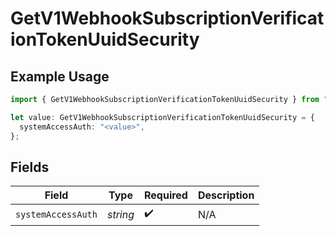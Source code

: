 # GetV1WebhookSubscriptionVerificationTokenUuidSecurity

## Example Usage

```typescript
import { GetV1WebhookSubscriptionVerificationTokenUuidSecurity } from "openapi/models/operations";

let value: GetV1WebhookSubscriptionVerificationTokenUuidSecurity = {
  systemAccessAuth: "<value>",
};
```

## Fields

| Field              | Type               | Required           | Description        |
| ------------------ | ------------------ | ------------------ | ------------------ |
| `systemAccessAuth` | *string*           | :heavy_check_mark: | N/A                |